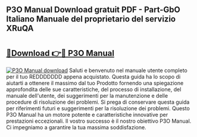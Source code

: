 ## P3O Manual Download gratuit PDF - Part-GbO Italiano Manuale del proprietario del servizio XRuQA

# <h2><a href="http://dfarnp.blite.top/?on=P3O+Manual">🔗Download 👉🔴 P3O Manual</a></h2>

[![P3O Manual download](https://i.imgur.com/lujVjoI.png)](http://dfarnp.blite.top/?on=P3O+Manual)
Saluti e benvenuto nel manuale utente completo per il tuo REDDDDDDD appena acquistato. Questa guida ha lo scopo di aiutarti a ottenere il massimo dal tuo Prodotto fornendo una spiegazione approfondita delle sue caratteristiche, del processo di installazione, del manuale dell'utente, dei suggerimenti per la manutenzione e delle procedure di risoluzione dei problemi. Si prega di conservare questa guida per riferimenti futuri e suggerimenti per la risoluzione dei problemi. Questo P3O Manual ha un motore potente e caratteristiche innovative per prestazioni eccezionali. Il vostro successo è il nostro obiettivo P3O Manual. Ci impegniamo a garantire la tua massima soddisfazione.
